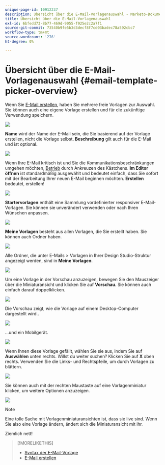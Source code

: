 ```yaml
---
unique-page-id: 10912237
description: Übersicht über die E-Mail-Vorlagenauswahl - Marketo-Dokumente - Produktdokumentation
title: Übersicht über die E-Mail-Vorlagenauswahl
exl-id: 6bfedd73-8b77-469d-9055-f925e2c2a7f1
source-git-commit: 73540b9fe5b3d3decf8f7cd03badec78a592cbc7
workflow-type: tm+mt
source-wordcount: '276'
ht-degree: 0%

---
```


# Übersicht über die E-Mail-Vorlagenauswahl {#email-template-picker-overview}

Wenn Sie [E-Mail erstellen](/help/marketo/product-docs/email-marketing/general/creating-an-email/create-an-email.md), haben Sie mehrere freie Vorlagen zur Auswahl. Sie können auch eine eigene Vorlage erstellen und für die zukünftige Verwendung speichern.

![](assets/starter-templates.png)

**Name** wird der Name der E-Mail sein, die Sie basierend auf der Vorlage erstellen, nicht die Vorlage selbst. **Beschreibung** gilt auch für die E-Mail und ist optional.

![](assets/two-2.png)

Wenn Ihre E-Mail kritisch ist und Sie die Kommunikationsbeschränkungen umgehen möchten, [Betrieb](/help/marketo/product-docs/email-marketing/general/functions-in-the-editor/make-an-email-operational.md) durch Ankreuzen des Kästchens. **Im Editor öffnen** ist standardmäßig ausgewählt und bedeutet einfach, dass Sie sofort mit der Bearbeitung Ihrer neuen E-Mail beginnen möchten. **Erstellen** bedeutet, erstellen!

![](assets/three-2.png)

**Startervorlagen** enthält eine Sammlung vordefinierter responsiver E-Mail-Vorlagen. Sie können sie unverändert verwenden oder nach Ihren Wünschen anpassen.

![](assets/starter-templates.png)

**Meine Vorlagen** besteht aus allen Vorlagen, die Sie erstellt haben. Sie können auch Ordner haben.

![](assets/five-2.png)

Alle Ordner, die unter E-Mails > Vorlagen in Ihrer Design Studio-Struktur angezeigt werden, sind in **Meine Vorlagen**.

![](assets/six-1.png)

Um eine Vorlage in der Vorschau anzuzeigen, bewegen Sie den Mauszeiger über die Miniaturansicht und klicken Sie auf **Vorschau**. Sie können auch einfach darauf doppelklicken.

![](assets/seven-1.png)

Die Vorschau zeigt, wie die Vorlage auf einem Desktop-Computer dargestellt wird..

![](assets/eight-1.png)

...und ein Mobilgerät.

![](assets/nine-1.png)

Wenn Ihnen diese Vorlage gefällt, wählen Sie sie aus, indem Sie auf **Auswählen** unten rechts. Willst du weiter suchen? Klicken Sie auf **X** oben rechts. Verwenden Sie die Links- und Rechtspfeile, um durch Vorlagen zu blättern.

![](assets/ten-1.png)

Sie können auch mit der rechten Maustaste auf eine Vorlagenminiatur klicken, um weitere Optionen anzuzeigen.

![](assets/eleven-1.png)

>[!NOTE]
>
>Eine tolle Sache mit Vorlagenminiaturansichten ist, dass sie live sind. Wenn Sie also eine Vorlage ändern, ändert sich die Miniaturansicht mit ihr.

Ziemlich nett!

>[!MORELIKETHIS]
>
>* [Syntax der E-Mail-Vorlage](/help/marketo/product-docs/email-marketing/general/email-editor-2/email-template-syntax.md)
>* [E-Mail erstellen](/help/marketo/product-docs/email-marketing/general/creating-an-email/create-an-email.md)

